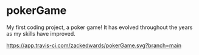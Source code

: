 # pokerGame
My first coding project, a poker game! It has evolved throughout the years as my skills have improved.

https://app.travis-ci.com/zackedwards/pokerGame.svg?branch=main 
